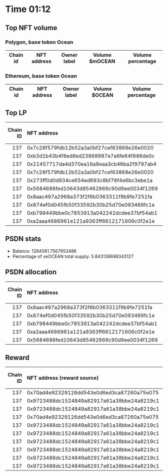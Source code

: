 # Time 01:12
## Top NFT volume
### Polygon, base token Ocean
| Chain id   | NFT address   | Owner label   | Volume $mOCEAN   | Volume percentage   |
|------------|---------------|---------------|------------------|---------------------|

### Ethereum, base token Ocean
| Chain id   | NFT address   | Owner label   | Volume $OCEAN   | Volume percentage   |
|------------|---------------|---------------|-----------------|---------------------|

## Top LP
|   Chain ID | NFT address                                | LP address   |   Allocation (veOCEAN) |   Percent of its balance | LP label   |
|-----------:|:-------------------------------------------|:-------------|-----------------------:|-------------------------:|:-----------|
|        137 | 0x7c28f579fdb12b52a3a0bf27cef63868e26e0020 | 0xf0a88025   |                 611629 |                 1        | wallet_1   |
|        137 | 0xb3d1b43b4f8ed8ed23868987e7a6fe64f886de0c | 0x663052ad   |                 499576 |                 1        | wallet_3   |
|        137 | 0x21457717da4d370ea16a8eaa3cb46ba2f9797ab4 | 0x8978be1b   |                 400059 |                 1        | wallet_5   |
|        137 | 0x7c28f579fdb12b52a3a0bf27cef63868e26e0020 | 0x655efe6e   |                 188932 |                 1        | wallet_6   |
|        137 | 0x273ff0d0d934ce654ed693c8bf76f4e6bc3ebe1a | 0x5cdc664b   |                 152946 |                 1        | unknown    |
|        137 | 0x5684686fed10643d85462869c90d9ee0034f1269 | 0xb1e24789   |                 141234 |                 1        | unknown    |
|        137 | 0x8aac497a2968a373f2f6b0363311f9b9fe7251fa | 0x8475b523   |                 135276 |                 0.105348 | psdn       |
|        137 | 0x874ef0d045fb50f33592b30b25d70e093469fc1e | 0x8475b523   |                 127450 |                 0.099254 | psdn       |
|        137 | 0xb798449bbe0c7853913a042242dcdee37bf54ab1 | 0x8475b523   |                 127428 |                 0.099237 | psdn       |
|        137 | 0xa2aaa4686961e121a9363ff6612171606c0f2e1e | 0x8475b523   |                 127407 |                 0.09922  | psdn       |

## PSDN stats
- Balance: 1284081.7567953486
- Percentage of veOCEAN total supply: 5.843138698343127
## PSDN allocation
|   Chain ID | NFT address                                |   Allocation (veOCEAN) |   Percent of its balance |
|-----------:|:-------------------------------------------|-----------------------:|-------------------------:|
|        137 | 0x8aac497a2968a373f2f6b0363311f9b9fe7251fa |                 135276 |                 0.105348 |
|        137 | 0x874ef0d045fb50f33592b30b25d70e093469fc1e |                 127450 |                 0.099254 |
|        137 | 0xb798449bbe0c7853913a042242dcdee37bf54ab1 |                 127428 |                 0.099237 |
|        137 | 0xa2aaa4686961e121a9363ff6612171606c0f2e1e |                 127407 |                 0.09922  |
|        137 | 0x5684686fed10643d85462869c90d9ee0034f1269 |                 126939 |                 0.098856 |

## Reward
|   Chain ID | NFT address (reward source)                | LP address   |   Reward amount (OCEAN) |   LP label |
|-----------:|:-------------------------------------------|:-------------|------------------------:|-----------:|
|        137 | 0x70ad4e92329126dd543e0d6ed3ca87260a75e075 | 0xc07c6c07   |              0.361596   |        nan |
|        137 | 0x9723488dc1524849a82917a61a38bbe24a8219c1 | 0xfefe7420   |              0.120399   |        nan |
|        137 | 0x9723488dc1524849a82917a61a38bbe24a8219c1 | 0xc07c6c07   |              0.105142   |        nan |
|        137 | 0x70ad4e92329126dd543e0d6ed3ca87260a75e075 | 0xfb34b845   |              0.0223548  |        nan |
|        137 | 0x9723488dc1524849a82917a61a38bbe24a8219c1 | 0x034e1f7a   |              0.0167396  |        nan |
|        137 | 0x9723488dc1524849a82917a61a38bbe24a8219c1 | 0xfb7c1148   |              0.0108638  |        nan |
|        137 | 0x9723488dc1524849a82917a61a38bbe24a8219c1 | 0x73f71c90   |              0.0107452  |        nan |
|        137 | 0x9723488dc1524849a82917a61a38bbe24a8219c1 | 0x41121118   |              0.0105511  |        nan |
|        137 | 0x9723488dc1524849a82917a61a38bbe24a8219c1 | 0x471bdd13   |              0.00822085 |        nan |
|        137 | 0x9723488dc1524849a82917a61a38bbe24a8219c1 | 0xfb34b845   |              0.00650016 |        nan |
